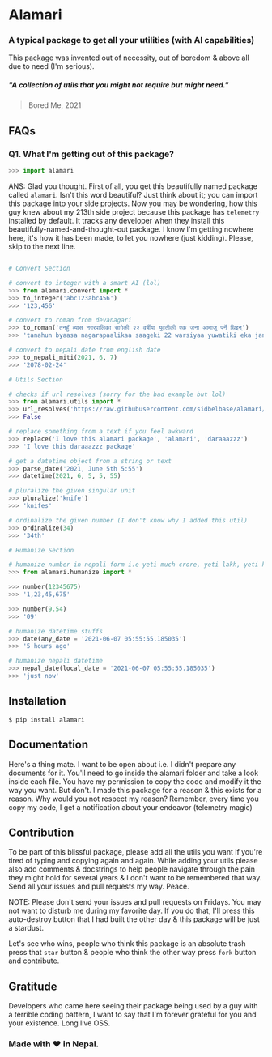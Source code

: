 # Alamari

### A typical package to get all your utilities (with AI capabilities)

This package was invented out of necessity, out of boredom & above all due to need (I'm serious).

##### "A collection of utils that you might not require but might need."

> Bored Me, 2021

## FAQs

### Q1. What I'm getting out of this package?

```python
>>> import alamari
```

ANS: Glad you thought. First of all, you get this beautifully named package called `alamari`. Isn't this word beautiful? Just think about it; you can import this package into your side projects. Now you may be wondering, how this guy knew about my 213th side project because this package has `telemetry` installed by default. It tracks any developer when they install this beautifully-named-and-thought-out package. I know I'm getting nowhere here, it's how it has been made, to let you nowhere (just kidding). Please, skip to the next line.

```python

# Convert Section

# convert to integer with a smart AI (lol)
>>> from alamari.convert import *
>>> to_integer('abc123abc456')
>>> '123,456'

# convert to roman from devanagari
>>> to_roman('तनहुँ ब्यास नगरपालिका सागेकी २२ वर्षीया युवतीकी एक जना आमाजु पर्ने थिइन्')
>>> 'tanahun byaasa nagarapaalikaa saageki 22 warsiyaa yuwatiki eka janaa amaaju parne thiin'

# convert to nepali date from english date
>>> to_nepali_miti(2021, 6, 7)
>>> '2078-02-24'

# Utils Section

# checks if url resolves (sorry for the bad example but lol)
>>> from alamari.utils import *
>>> url_resolves('https://raw.githubusercontent.com/sidbelbase/alamari/master/README.md')
>>> False

# replace something from a text if you feel awkward
>>> replace('I love this alamari package', 'alamari', 'daraaazzz')
>>> 'I love this daraaazzz package'

# get a datetime object from a string or text
>>> parse_date('2021, June 5th 5:55')
>>> datetime(2021, 6, 5, 5, 55)

# pluralize the given singular unit
>>> pluralize('knife')
>>> 'knifes'

# ordinalize the given number (I don't know why I added this util)
>>> ordinalize(34)
>>> '34th'

# Humanize Section

# humanize number in nepali form i.e yeti much crore, yeti lakh, yeti hajar YK
>>> from alamari.humanize import *

>>> number(12345675)
>>> '1,23,45,675'

>>> number(9.54)
>>> '09'

# humanize datetime stuffs
>>> date(any_date = '2021-06-07 05:55:55.185035')
>>> '5 hours ago'

# humanize nepali datetime
>>> nepal_date(local_date = '2021-06-07 05:55:55.185035')
>>> 'just now'
```

## Installation

```shell
$ pip install alamari
```

## Documentation

Here's a thing mate. I want to be open about i.e. I didn't prepare any documents for it. You'll need to go inside the alamari folder and take a look inside each file. You have my permission to copy the code and modify it the way you want. But don't. I made this package for a reason & this exists for a reason. Why would you not respect my reason? Remember, every time you copy my code, I get a notification about your endeavor (telemetry magic)

## Contribution

To be part of this blissful package, please add all the utils you want if you're tired of typing and copying again and again. While adding your utils please also add comments & docstrings to help people navigate through the pain they might hold for several years & I don't want to be remembered that way. Send all your issues and pull requests my way. Peace.

NOTE: Please don't send your issues and pull requests on Fridays. You may not want to disturb me during my favorite day. If you do that, I'll press this auto-destroy button that I had built the other day & this package will be just a stardust.

Let's see who wins, people who think this package is an absolute trash press that `star` button & people who think the other way press `fork` button and contribute.

## Gratitude

Developers who came here seeing their package being used by a guy with a terrible coding pattern, I want to say that I'm forever grateful for you and your existence. Long live OSS.

### Made with ❤️ in Nepal.
